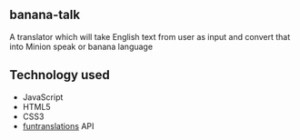 ## banana-talk
A translator which will take English text from user as input and convert that into Minion speak or banana language

## Technology used
- JavaScript
- HTML5
- CSS3
- [funtranslations](https://funtranslations.com/api/#minion) API
 
